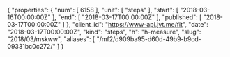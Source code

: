 {
  "properties": {
    "num": [
      6158
    ],
    "unit": [
      "steps"
    ],
    "start": [
      "2018-03-16T00:00:00Z"
    ],
    "end": [
      "2018-03-17T00:00:00Z"
    ],
    "published": [
      "2018-03-17T00:00:00Z"
    ]
  },
  "client_id": "https://www-api.jvt.me/fit",
  "date": "2018-03-17T00:00:00Z",
  "kind": "steps",
  "h": "h-measure",
  "slug": "2018/03/mskww",
  "aliases": [
    "/mf2/d909ba95-d60d-49b9-b9cd-09331bc0c272/"
  ]
}
